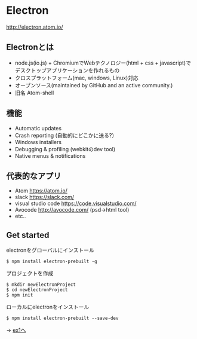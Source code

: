 # Electron

http://electron.atom.io/

## Electronとは
* node.js(io.js) + ChromiumでWebテクノロジー(html + css + javascript)でデスクトップアプリケーションを作れるもの
* クロスプラットフォーム(mac, windows, Linux)対応
* オープンソース(maintained by GitHub and an active community.)
* 旧名 Atom-shell

## 機能
* Automatic updates
* Crash reporting (自動的にどこかに送る?）
* Windows installers  
* Debugging & profiling (webkitのdev tool)
* Native menus & notifications

## 代表的なアプリ
* Atom https://atom.io/
* slack https://slack.com/
* visual studio code https://code.visualstudio.com/
* Avocode http://avocode.com/ (psd->html tool)
* etc..

## Get started

electronをグローバルにインストール

```shell
$ npm install electron-prebuilt -g
```

プロジェクトを作成

```shell
$ mkdir newElectronProject
$ cd newElectronProject
$ npm init
```

ローカルにelectronをインストール

```shell
$ npm install electron-prebuilt --save-dev
```

→ [ex1へ](ex1)